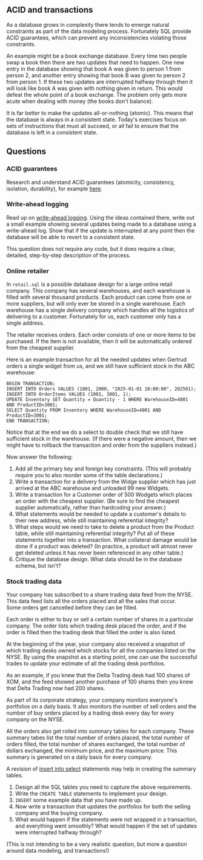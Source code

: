 ## ACID and transactions

As a database grows in complexity there tends to emerge natural constraints as
part of the data modeling process. Fortunately SQL provide ACID guarantees,
which can prevent any inconsistencies violating those constraints.  

An example
might be a book exchange database.  Every time two people swap a book then
there are two updates that need to happen. One new entry in the database
showing that book A was given to person 1 from person 2, and another entry
showing that book B was given to person 2 from person 1.  If these two updates
are interrupted halfway through then it will look like book A was given with
nothing given in return.  This would defeat the whole point of a book exchange.
The problem only gets more acute when dealing with money (the books don't
balance).

It is far better to make the updates all-or-nothing (atomic).  This means that
the database is always in a consistent state.  Today's exercises focus on sets
of instructions that must all succeed, or all fail to ensure that the database
is left in a consistent state.

## Questions

### ACID guarantees
Research and understand ACID guarantees (atomicity, consistency, isolation, 
durability), for example [here](https://www.geeksforgeeks.org/acid-properties-in-dbms/).

### Write-ahead logging
Read up on [write-ahead logging](https://www.sqlite.org/wal.html). Using the
ideas contained there, write out a small example showing several updates being
made to a database using a write-ahead log.  Show that if the update is
interrupted at any point then the database will be able to revert to a
consistent state.

This question does not require any code, but it does require a clear, detailed,
step-by-step description of the process.  

### Online retailer
In `retail.sql` is a possible database design for a large online retail company.
This company has several warehouses, and each warehouse is filled with
several thousand products.  Each product can come from one or more
suppliers, but will only ever be stored in a single warehouse.
Each warehouse has a single delivery company which handles all the
logistics of delivering to a customer.  Fortunately for us, each
customer only has a single address.

The retailer receives orders.  Each order consists of one or more
items to be purchased.  If the item is not available, then it will be
automatically ordered from the cheapest supplier.  

Here is an example transaction for all the needed updates when Gertrud orders
a single widget from us, and we still have sufficient stock in the ABC warehouse:
```SQLite
BEGIN TRANSACTION;
INSERT INTO Orders VALUES (1001, 2000, "2025-01-01 10:00:00", 202501);
INSERT INTO OrderItems VALUES (1001, 3001, 1);
UPDATE Inventory SET Quantity = Quantity - 1 WHERE WarehouseID=4001 AND ProductID=3001;
SELECT Quantity FROM Inventory WHERE WarehouseID=4001 AND ProductID=3001;
END TRANSACTION;
```
Notice that at the end we do a select to double check that we still have
sufficient stock in the warehouse.  (If there were a negative amount, then we
might have to rollback the transaction and order from the suppliers instead.)

Now answer the following:
1. Add all the primary key and foreign key constraints. (This will probably
require you to also reorder some of the table declarations.)
1. Write a transaction for a delivery from the Widge supplier which has just
arrived at the ABC warehouse and unloaded 99 new Widgets.
2. Write a transaction for a Customer order of 500 Wodgets which places an order
with the cheapest supplier.  (Be sure to find the cheapest supplier
automatically, rather than hardcoding your answer.)
3. What statements would be needed to update a customer's details to their new
address, while still maintaining referential integrity?
4. What steps would we need to take to delete a product from the Product table,
while still maintaining referential integrity?  Put all of these statements
together into a transaction.  What collateral damage would be done if a product
was deleted?  (In practice, a product will almost never get deleted unless it
has never been referenced in any other table.)
5. Critique the database design.  What data should be in the database schema,
but isn't?


### Stock trading data
Your company has subscribed to a share trading data feed from the NYSE.  This
data feed lists all the orders placed and all the sales that occur.  
Some orders get cancelled before they can be filled.  

Each order is either to buy or sell a certain number of shares in a particular
company.  The order lists which trading desk placed the order, and if the order is
filled then the trading desk that filled the order is also listed.

At the beginning of the year, your company also received a snapshot of which
trading desks owned which stocks for all the companies listed on the NYSE.
By using the snapshot as a starting point, one can use the successful trades
to update your estimate of all the trading desk portfolios.

As an example, if you knew that the Delta Trading desk had 100 shares of XOM,
and the feed showed another purchase of 100 shares then you knew that Delta
Trading now had 200 shares.

As part of its corporate strategy, your company monitors everyone's portfolios
on a daily basis.  It also monitors the number of sell orders and the number
of buy orders placed by a trading desk every day for every company on the NYSE.

All the orders also get rolled into summary tables for each company.  These
summary tabes list the total number of orders placed, the total number of
orders filled, the total number of shares exchanged, the total number of
dollars exchanged, the minimum price, and the maximum price. This summary
is generated on a daily basis for every company.

A revision of [insert into select](https://www.w3schools.com/sql/sql_insert_into_select.asp) 
statements may help in creating the summary tables.


1. Design all the SQL tables you need to capture the above requirements.
2. Write the `CREATE TABLE` statements to implement your design.
3. `INSERT` some example data that you have made up.
4. Now write a transaction that updates the portfolios for both the selling
company and the buying company.
5. What would happen if the statements were not wrapped in a transaction, and
everything went smoothly?  What would happen if the set of updates were
interrupted halfway through?

(This is not intending to be a very realistic question, but more a question
around data modeling, and transactions!)
